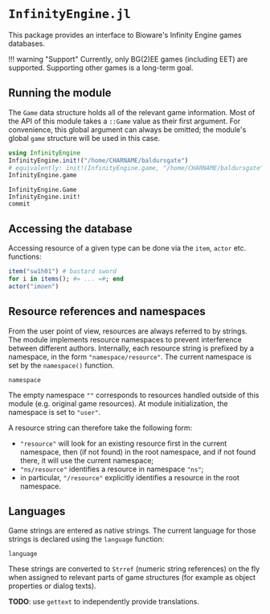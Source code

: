 # `InfinityEngine.jl`

This package provides an interface to Bioware's Infinity Engine games
databases.

!!! warning "Support"
    Currently, only BG(2)EE games (including EET) are supported.
    Supporting other games is a long-term goal.

## Running the module

The `Game` data structure holds all of the relevant game information.
Most of the API of this module takes a `::Game` value as their first
argument.
For convenience, this global argument can always be omitted;
the module's global `game` structure will be used in this case.
```julia
using InfinityEngine
InfinityEngine.init!("/home/CHARNAME/baldursgate")
# equivalently: init!(InfinityEngine.game, "/home/CHARNAME/baldursgate")
InfinityEngine.game
```
```@docs
InfinityEngine.Game
InfinityEngine.init!
commit
```

## Accessing the database

Accessing resource of a given type can be done via the `item`, `actor`
etc. functions:
```julia
item("sw1h01") # bastard sword
for i in items(); #= ... =#; end
actor("imoen")
```

## Resource references and namespaces

From the user point of view, resources are always referred to by strings.
The module implements resource namespaces to prevent interference
between different authors.
Internally, each resource string is prefixed by a namespace,
in the form `"namespace/resource"`.
The current namespace is set by the `namespace()` function.
```@docs
namespace
```
The empty namespace `""` corresponds to resources handled
outside of this module (e.g. original game resources).
At module initialization, the namespace is set to `"user"`.

A resource string can therefore take the following form:
 - `"resource"` will look for an existing resource first in the current
   namespace, then (if not found) in the root namespace, and if not found
   there, it will use the current namespace;
 - `"ns/resource"` identifies a resource in namespace `"ns"`;
 - in particular, `"/resource"` explicitly identifies a resource in the
   root namespace.

## Languages

Game strings are entered as native strings.
The current language for those strings is declared
using the `language` function:
```@docs
language
```
These strings are converted to `Strref` (numeric string references)
on the fly when assigned to relevant parts of game structures
(for example as object properties or dialog texts).

**TODO**: use `gettext` to independently provide translations.
